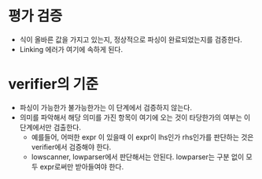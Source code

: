 # 평가 검증

* 식이 올바른 값을 가지고 있는지, 정상적으로 파싱이 완료되었는지를 검증한다.
* Linking 에러가 여기에 속하게 된다.

# verifier의 기준
* 파싱이 가능한가 불가능한가는 이 단계에서 검증하지 않는다.
* 의미를 파악해서 해당 의미를 가진 항목이 여기에 오는 것이 타당한가의 여부는 이 단계에서만 검출한다.
    * 예를들어, 어떠한 expr 이 있을때 이 expr이 lhs인가 rhs인가를 판단하는 것은 verifier에서 검증해야 한다.
    * lowscanner, lowparser에서 판단해서는 안된다. lowparser는 구분 없이 모두 expr로써만 받아들여야 한다.
